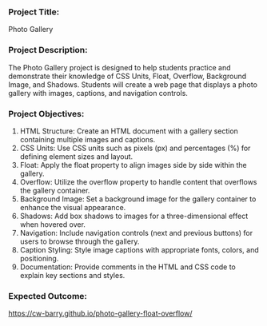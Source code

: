 ### **Project Title:**

Photo Gallery

### **Project Description:**

The Photo Gallery project is designed to help students practice and demonstrate their knowledge of CSS Units, Float, Overflow, Background Image, and Shadows. Students will create a web page that displays a photo gallery with images, captions, and navigation controls.

### **Project Objectives:**

1. HTML Structure: Create an HTML document with a gallery section containing multiple images and captions.
2. CSS Units: Use CSS units such as pixels (px) and percentages (%) for defining element sizes and layout.
3. Float: Apply the float property to align images side by side within the gallery.
4. Overflow: Utilize the overflow property to handle content that overflows the gallery container.
5. Background Image: Set a background image for the gallery container to enhance the visual appearance.
6. Shadows: Add box shadows to images for a three-dimensional effect when hovered over.
7. Navigation: Include navigation controls (next and previous buttons) for users to browse through the gallery.
8. Caption Styling: Style image captions with appropriate fonts, colors, and positioning.
9. Documentation: Provide comments in the HTML and CSS code to explain key sections and styles.

### **Expected Outcome:**

https://cw-barry.github.io/photo-gallery-float-overflow/